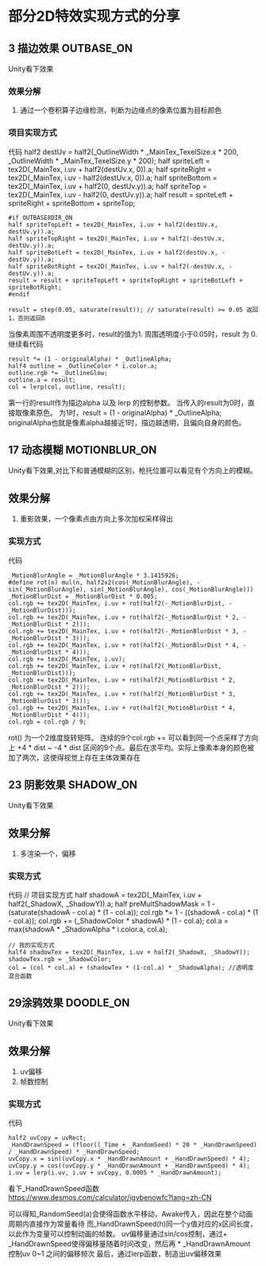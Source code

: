 # 部分2D特效实现方式的分享

## 3 描边效果 OUTBASE_ON
Unity看下效果
### 效果分解
1. 通过一个卷积算子边缘检测，判断为边缘点的像素位置为目标颜色
### 项目实现方式
代码
    half2 destUv = half2(_OutlineWidth * _MainTex_TexelSize.x * 200, _OutlineWidth * _MainTex_TexelSize.y * 200);
    half spriteLeft = tex2D(_MainTex, i.uv + half2(destUv.x, 0)).a;
    half spriteRight = tex2D(_MainTex, i.uv - half2(destUv.x, 0)).a;
    half spriteBottom = tex2D(_MainTex, i.uv + half2(0, destUv.y)).a;
    half spriteTop = tex2D(_MainTex, i.uv - half2(0, destUv.y)).a;
    half result = spriteLeft + spriteRight + spriteBottom + spriteTop;

    #if OUTBASE8DIR_ON
    half spriteTopLeft = tex2D(_MainTex, i.uv + half2(destUv.x, destUv.y)).a;
    half spriteTopRight = tex2D(_MainTex, i.uv + half2(-destUv.x, destUv.y)).a;
    half spriteBotLeft = tex2D(_MainTex, i.uv + half2(destUv.x, -destUv.y)).a;
    half spriteBotRight = tex2D(_MainTex, i.uv + half2(-destUv.x, -destUv.y)).a;
    result = result + spriteTopLeft + spriteTopRight + spriteBotLeft + spriteBotRight;
    #endif

    result = step(0.05, saturate(result)); // saturate(result) >= 0.05 返回1，否则返回0

当像素周围不透明度更多时，result的值为1.
周围透明度小于0.05时，result 为 0.
继续看代码

    result *= (1 - originalAlpha) * _OutlineAlpha;
    half4 outline = _OutlineColor * i.color.a;
    outline.rgb *= _OutlineGlow;
    outline.a = result;
    col = lerp(col, outline, result);

第一行的result作为描边alpha 以及 lerp 的控制参数。
当传入的result为0时，直接取像素原色。
为1时，result = (1 - originalAlpha) * _OutlineAlpha; originalAlpha也就是像素alpha越接近1时，描边越透明，且偏向自身的颜色。


## 17 动态模糊 MOTIONBLUR_ON
Unity看下效果,对比下和普通模糊的区别，枪托位置可以看见有个方向上的模糊。
## 效果分解
1. 重影效果，一个像素点由方向上多次加权采样得出
### 实现方式
代码

    _MotionBlurAngle = _MotionBlurAngle * 3.1415926;
    #define rot(n) mul(n, half2x2(cos(_MotionBlurAngle), -sin(_MotionBlurAngle), sin(_MotionBlurAngle), cos(_MotionBlurAngle)))
    _MotionBlurDist = _MotionBlurDist * 0.005;
    col.rgb += tex2D(_MainTex, i.uv + rot(half2(-_MotionBlurDist, -_MotionBlurDist)));
    col.rgb += tex2D(_MainTex, i.uv + rot(half2(-_MotionBlurDist * 2, -_MotionBlurDist * 2)));
    col.rgb += tex2D(_MainTex, i.uv + rot(half2(-_MotionBlurDist * 3, -_MotionBlurDist * 3)));
    col.rgb += tex2D(_MainTex, i.uv + rot(half2(-_MotionBlurDist * 4, -_MotionBlurDist * 4)));
    col.rgb += tex2D(_MainTex, i.uv);
    col.rgb += tex2D(_MainTex, i.uv + rot(half2(_MotionBlurDist, _MotionBlurDist)));
    col.rgb += tex2D(_MainTex, i.uv + rot(half2(_MotionBlurDist * 2, _MotionBlurDist * 2)));
    col.rgb += tex2D(_MainTex, i.uv + rot(half2(_MotionBlurDist * 3, _MotionBlurDist * 3)));
    col.rgb += tex2D(_MainTex, i.uv + rot(half2(_MotionBlurDist * 4, _MotionBlurDist * 4)));
    col.rgb = col.rgb / 9;

rot() 为一个2维度旋转矩阵。
连续的9个col.rgb += 可以看到同一个点采样了方向上 +4 * dist ~ -4 * dist 区间的9个点。最后在求平均。实际上像素本身的颜色被加了两次，这使得视觉上存在主体效果存在

## 23 阴影效果 SHADOW_ON
Unity看下效果
## 效果分解
1. 多渲染一个，偏移
### 实现方式
代码
    // 项目实现方式
    half shadowA = tex2D(_MainTex, i.uv + half2(_ShadowX, _ShadowY)).a;
    half preMultShadowMask = 1 - (saturate(shadowA - col.a) * (1 - col.a));
    col.rgb *= 1 - ((shadowA - col.a) * (1 - col.a));
    col.rgb += (_ShadowColor * shadowA) * (1 - col.a);
    col.a = max(shadowA * _ShadowAlpha * i.color.a, col.a);
    
    // 我的实现方式
    half4 shadowTex = tex2D(_MainTex, i.uv + half2(_ShadowX, _ShadowY));
    shadowTex.rgb = _ShadowColor;
    col = (col * col.a) + (shadowTex * (1-col.a) * _ShadowAlpha); //透明度混合函数
## 29涂鸦效果 DOODLE_ON
Unity看下效果
## 效果分解
1. uv偏移
2. 帧数控制
### 实现方式
代码
    
    half2 uvCopy = uvRect;
    _HandDrawnSpeed = (floor((_Time + _RandomSeed) * 20 * _HandDrawnSpeed) / _HandDrawnSpeed) * _HandDrawnSpeed;
    uvCopy.x = sin((uvCopy.x * _HandDrawnAmount + _HandDrawnSpeed) * 4);
    uvCopy.y = cos((uvCopy.y * _HandDrawnAmount + _HandDrawnSpeed) * 4);
    i.uv = lerp(i.uv, i.uv + uvCopy, 0.0005 * _HandDrawnAmount);

看下_HandDrawnSpeed函数
https://www.desmos.com/calculator/jgvbenowfc?lang=zh-CN

可以得知_RandomSeed(a)会使得函数水平移动，Awake传入，因此在整个动画周期内直接作为常量看待
而_HandDrawnSpeed(h)同一个y值对应的x区间长度，以此作为变量可以控制动画的帧数。
uv偏移量通过sin/cos控制，通过+ _HandDrawnSpeed使得偏移量随着时间改变，然后再 * _HandDrawnAmount 控制uv 0~1 之间的偏移频次
最后，通过lerp函数，制造出uv偏移效果
